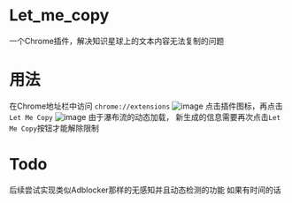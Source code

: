 # Let_me_copy
一个Chrome插件，解决知识星球上的文本内容无法复制的问题

# 用法
在Chrome地址栏中访问
`chrome://extensions`
![image](https://github.com/W2Ning/Let_me_copy/blob/main/extensions.png)
点击插件图标，再点击`Let Me Copy`
![image](https://github.com/W2Ning/Let_me_copy/blob/main/usage.png)
由于瀑布流的动态加载，
新生成的信息需要再次点击`Let Me Copy`按钮才能解除限制

# Todo
后续尝试实现类似Adblocker那样的无感知并且动态检测的功能
如果有时间的话

